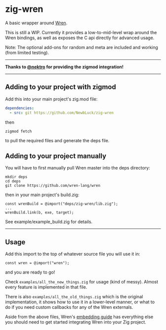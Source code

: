 # zig-wren 

A basic wrapper around [Wren](https://wren.io/).

This is still a WIP.  Currently it provides a low-to-mid-level wrap around the Wren bindings, as well as exposes the C api directly for advanced usage.

Note: The optional add-ons for random and meta are included and working (from limited testing).

---

**Thanks to [@nektro](https://github.com/nektro) for providing the zigmod integration!**

---

## Adding to your project with zigmod

Add this into your main project's zig.mod file:
```yml
dependencies:
  - src: git https://github.com/NewbLuck/zig-wren
```
then
```
zigmod fetch
```
to pull the required files and generate the deps file.

## Adding to your project manually

You will have to first manually pull Wren master into the deps directory:
```
mkdir deps
cd deps
git clone https://github.com/wren-lang/wren
```
then in your main project's build.zig:
```zig
const wrenBuild = @import("deps/zig-wren/lib.zig");
...
wrenBuild.link(b, exe, target);
```

See example/example_build.zig for details.

---

## Usage

Add this import to the top of whatever source file you will use it in:
```zig
const wren = @import("wren");
```
and you are ready to go!

Check `examples/all_the_new_things.zig` for usage (kind of messy).  Almost every feature is implemented in that file.  

There is also `examples/all_the_old_things.zig` which is the original implementation, it shows how to use it in a lower-level manner, or what to do if you need custom callbacks
for any of the Wren externals.  

Aside from the above files, Wren's [embedding guide](https://wren.io/embedding/) has everything else you should need to get started integrating Wren into your Zig project.
